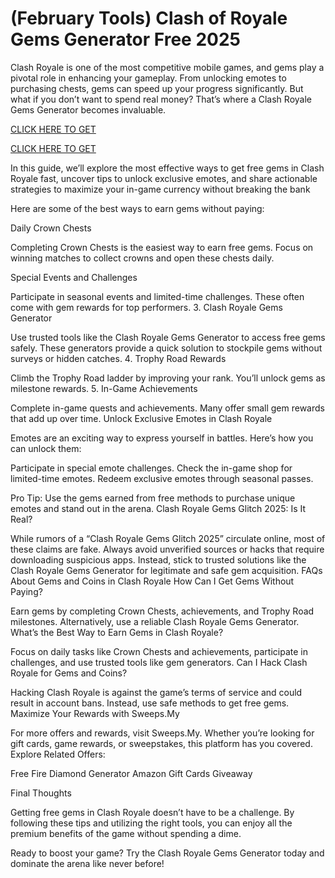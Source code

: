 # (February Tools) Clash of Royale Gems Generator Free​ 2025

Clash Royale is one of the most competitive mobile games, and gems play a pivotal role in enhancing your gameplay. From unlocking emotes to purchasing chests, gems can speed up your progress significantly. But what if you don’t want to spend real money? That’s where a Clash Royale Gems Generator becomes invaluable.

[CLICK HERE TO GET](https://appbitly.com/clashofroyel)

[CLICK HERE TO GET](https://appbitly.com/clashofroyel)


In this guide, we’ll explore the most effective ways to get free gems in Clash Royale fast, uncover tips to unlock exclusive emotes, and share actionable strategies to maximize your in-game currency without breaking the bank

Here are some of the best ways to earn gems without paying:

Daily Crown Chests

Completing Crown Chests is the easiest way to earn free gems. Focus on winning matches to collect crowns and open these chests daily.

Special Events and Challenges

Participate in seasonal events and limited-time challenges. These often come with gem rewards for top performers. 3. Clash Royale Gems Generator

Use trusted tools like the Clash Royale Gems Generator to access free gems safely. These generators provide a quick solution to stockpile gems without surveys or hidden catches. 4. Trophy Road Rewards

Climb the Trophy Road ladder by improving your rank. You’ll unlock gems as milestone rewards. 5. In-Game Achievements

Complete in-game quests and achievements. Many offer small gem rewards that add up over time. Unlock Exclusive Emotes in Clash Royale

Emotes are an exciting way to express yourself in battles. Here’s how you can unlock them:

Participate in special emote challenges.
Check the in-game shop for limited-time emotes.
Redeem exclusive emotes through seasonal passes.

Pro Tip: Use the gems earned from free methods to purchase unique emotes and stand out in the arena. Clash Royale Gems Glitch 2025: Is It Real?

While rumors of a “Clash Royale Gems Glitch 2025” circulate online, most of these claims are fake. Always avoid unverified sources or hacks that require downloading suspicious apps. Instead, stick to trusted solutions like the Clash Royale Gems Generator for legitimate and safe gem acquisition. FAQs About Gems and Coins in Clash Royale How Can I Get Gems Without Paying?

Earn gems by completing Crown Chests, achievements, and Trophy Road milestones. Alternatively, use a reliable Clash Royale Gems Generator. What’s the Best Way to Earn Gems in Clash Royale?

Focus on daily tasks like Crown Chests and achievements, participate in challenges, and use trusted tools like gem generators. Can I Hack Clash Royale for Gems and Coins?

Hacking Clash Royale is against the game’s terms of service and could result in account bans. Instead, use safe methods to get free gems. Maximize Your Rewards with Sweeps.My

For more offers and rewards, visit Sweeps.My. Whether you’re looking for gift cards, game rewards, or sweepstakes, this platform has you covered. Explore Related Offers:

Free Fire Diamond Generator
Amazon Gift Cards Giveaway

Final Thoughts

Getting free gems in Clash Royale doesn’t have to be a challenge. By following these tips and utilizing the right tools, you can enjoy all the premium benefits of the game without spending a dime.

Ready to boost your game? Try the Clash Royale Gems Generator today and dominate the arena like never before!